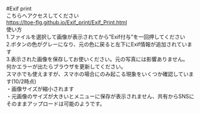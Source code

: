 #Exif print  
こちらへアクセスしてください  
https://ltoe-flg.github.io/Exif_print/Exif_Print.html  
使い方  
1.ファイルを選択して画像が表示されてから”Exif付与"を一回押してください  
2.ボタンの色がグレーになり、元の色に戻ると左下にExif情報が追加されています  
3.表示された画像を保存してお使いください。元の写真には影響ありません。  
何かエラーが出たらブラウザを更新してください。  
スマホでも使えますが、スマホの場合にのみ起こる現象をいくつか確認しています(10/2時点)  
・画像サイズが縮小されます  
・元画像のサイズが大きいとメニューに保存が表示されません、共有からSNSにそのままアップロードは可能のようです。  
